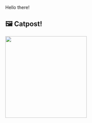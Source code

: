 Hello there!



## 🖼️ Catpost!

<sub>
    <img src="https://cdn2.thecatapi.com/images/oEqvSDCJ6.png" height="256">
</sub>

